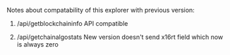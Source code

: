 Notes about compatability of this explorer with previous version:
1. /api/getblockchaininfo
API compatible

2. /api/getchainalgostats
New version doesn't send x16rt field which now is always zero